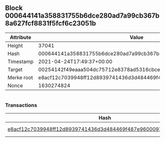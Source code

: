 ## Block 000644141a358831755b6dce280ad7a99cb367b8a627fcf8831f5fcf6c23051b

Attribute | Value
--- | ---
Height | 37041
Hash | 000644141a358831755b6dce280ad7a99cb367b8a627fcf8831f5fcf6c23051b
Timestamp | 2021-04-24T17:49:37+00:00
Target | 00254142f49eaaa504dc75712e8378ad5316cbcead634704b3734b6271167cc4
Merke root | e8acf12c7039948ff12d8939741436d3d484469f487e960009779d788d7bc7c5
Nonce | 1630274824

```

```

### Transactions

Hash | Amount
--- | ---
[e8acf12c7039948ff12d8939741436d3d484469f487e960009779d788d7bc7c5](e8acf12c7039948ff12d8939741436d3d484469f487e960009779d788d7bc7c5.md) | 10.00000000 SKEPTI 

